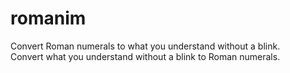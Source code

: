# romanim
Convert Roman numerals to what you understand without a blink. <br>
Convert what you understand without a blink to Roman numerals.

